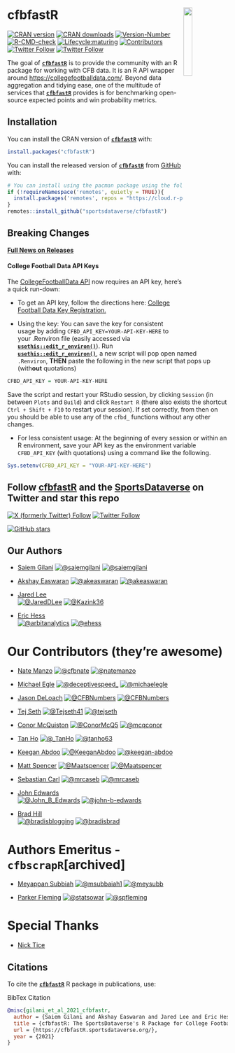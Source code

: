 
# 

# **cfbfastR** <a href='https://cfbfastR.sportsdataverse.org/'><img src='https://raw.githubusercontent.com/sportsdataverse/cfbfastR/main/logo.png' align="right" width="20%" min-width="100px"/></a>

<!-- badges: start -->

[![CRAN
version](https://img.shields.io/badge/dynamic/json?style=for-the-badge&color=success&label=CRAN%20version&prefix=v&query=%24.Version&url=https%3A%2F%2Fcrandb.r-pkg.org%2FcfbfastR)](https://CRAN.R-project.org/package=cfbfastR)
[![CRAN
downloads](https://img.shields.io/badge/dynamic/json?style=for-the-badge&color=success&label=Downloads&query=%24%5B0%5D.downloads&url=https%3A%2F%2Fcranlogs.r-pkg.org%2Fdownloads%2Ftotal%2F2021-10-26%3Alast-day%2FcfbfastR)](https://CRAN.R-project.org/package=cfbfastR)
[![Version-Number](https://img.shields.io/github/r-package/v/sportsdataverse/cfbfastR?label=cfbfastR&logo=R&style=for-the-badge)](https://github.com/sportsdataverse/cfbfastR/)
[![R-CMD-check](https://img.shields.io/github/actions/workflow/status/sportsdataverse/cfbfastR/R-CMD-check.yaml?branch=main&label=R-CMD-Check&logo=R&logoColor=white&style=for-the-badge)](https://github.com/sportsdataverse/cfbfastR/actions/workflows/R-CMD-check.yaml)
[![Lifecycle:maturing](https://img.shields.io/badge/lifecycle-maturing-blue.svg?style=for-the-badge&logo=github)](https://github.com/sportsdataverse/cfbfastR/)
[![Contributors](https://img.shields.io/github/contributors/sportsdataverse/cfbfastR?style=for-the-badge)](https://github.com/sportsdataverse/cfbfastR/graphs/contributors)
[![Twitter
Follow](https://img.shields.io/twitter/follow/cfbfastR?color=blue&label=%40cfbfastR&logo=x&style=for-the-badge)](https://x.com/cfbfastR)
[![Twitter
Follow](https://img.shields.io/twitter/follow/SportsDataverse?color=blue&label=%40SportsDataverse&logo=x&style=for-the-badge)](https://x.com/SportsDataverse)
<!-- badges: end -->

The goal of [**`cfbfastR`**](https://cfbfastR.sportsdataverse.org/) is
to provide the community with an R package for working with CFB data. It
is an R API wrapper around <https://collegefootballdata.com/>. Beyond
data aggregation and tidying ease, one of the multitude of services that
[**`cfbfastR`**](https://cfbfastR.sportsdataverse.org/) provides is for
benchmarking open-source expected points and win probability metrics.

## **Installation**

You can install the CRAN version of
[**`cfbfastR`**](https://CRAN.R-project.org/package=cfbfastR) with:

``` r
install.packages("cfbfastR")
```

You can install the released version of
[**`cfbfastR`**](https://github.com/sportsdataverse/cfbfastR/) from
[GitHub](https://github.com/sportsdataverse/cfbfastR) with:

``` r
# You can install using the pacman package using the following code:
if (!requireNamespace('remotes', quietly = TRUE)){
  install.packages('remotes', repos = "https://cloud.r-project.org")
}
remotes::install_github("sportsdataverse/cfbfastR")
```

## **Breaking Changes**

[**Full News on
Releases**](https://cfbfastR.sportsdataverse.org/news/index.html)

#### **College Football Data API Keys**

The [CollegeFootballData API](https://collegefootballdata.com/) now
requires an API key, here’s a quick run-down:

- To get an API key, follow the directions here: [College Football Data
  Key Registration.](https://collegefootballdata.com/key)

- Using the key: You can save the key for consistent usage by adding
  `CFBD_API_KEY=YOUR-API-KEY-HERE` to your .Renviron file (easily
  accessed via
  [**`usethis::edit_r_environ()`**](https://usethis.r-lib.org/reference/edit.html)).
  Run
  [**`usethis::edit_r_environ()`**](https://usethis.r-lib.org/reference/edit.html),
  a new script will pop open named `.Renviron`, **THEN** paste the
  following in the new script that pops up (with**out** quotations)

``` r
CFBD_API_KEY = YOUR-API-KEY-HERE
```

Save the script and restart your RStudio session, by clicking `Session`
(in between `Plots` and `Build`) and click `Restart R` (there also
exists the shortcut `Ctrl + Shift + F10` to restart your session). If
set correctly, from then on you should be able to use any of the `cfbd_`
functions without any other changes.

- For less consistent usage: At the beginning of every session or within
  an R environment, save your API key as the environment variable
  `CFBD_API_KEY` (with quotations) using a command like the following.

``` r
Sys.setenv(CFBD_API_KEY = "YOUR-API-KEY-HERE")
```

## Follow [cfbfastR](https://x.com/cfbfastR) and the [SportsDataverse](https://x.com/SportsDataverse) on Twitter and star this repo

[![X (formerly Twitter)
Follow](https://img.shields.io/twitter/follow/cfbfastR?style=for-the-badge&logo=x&label=%40cfbfastR&color=eee&link=https%3A%2F%2Fx.com%2FcfbfastR)](https://x.com/cfbfastR)
[![Twitter
Follow](https://img.shields.io/twitter/follow/SportsDataverse?color=blue&label=%40SportsDataverse&logo=x&style=for-the-badge)](https://x.com/SportsDataverse)

[![GitHub
stars](https://img.shields.io/github/stars/sportsdataverse/cfbfastR.svg?color=eee&logo=github&style=for-the-badge&label=Star%20cfbfastR&maxAge=2592000)](https://github.com/sportsdataverse/cfbfastR/stargazers/)

## **Our Authors**

- [Saiem Gilani](https://x.com/saiemgilani)
  <a href="https://x.com/saiemgilani" target="blank"><img src="https://img.shields.io/twitter/follow/saiemgilani?color=blue&label=%40saiemgilani&logo=x&style=for-the-badge" alt="@saiemgilani" /></a>
  <a href="https://github.com/saiemgilani" target="blank"><img src="https://img.shields.io/github/followers/saiemgilani?color=eee&logo=Github&style=for-the-badge" alt="@saiemgilani" /></a>

- [Akshay Easwaran](https://x.com/akeaswaran)
  <a href="https://x.com/akeaswaran" target="blank"><img src="https://img.shields.io/twitter/follow/akeaswaran?color=blue&label=%40akeaswaran&logo=x&style=for-the-badge" alt="@akeaswaran" /></a>
  <a href="https://github.com/akeaswaran" target="blank"><img src="https://img.shields.io/github/followers/akeaswaran?color=eee&logo=Github&style=for-the-badge" alt="@akeaswaran" /></a>

- [Jared Lee](https://x.com/JaredDLee) </br>
  <a href="https://x.com/JaredDLee" target="blank"><img src="https://img.shields.io/twitter/follow/JaredDLee?color=blue&label=%40JaredDLee&logo=x&style=for-the-badge" alt="@JaredDLee" /></a>
  <a href="https://github.com/Kazink36" target="blank"><img src="https://img.shields.io/github/followers/Kazink36?color=eee&logo=Github&style=for-the-badge" alt="@Kazink36" /></a>

- [Eric Hess](https://x.com/arbitanalytics) </br>
  <a href="https://x.com/arbitanalytics" target="blank"><img src="https://img.shields.io/twitter/follow/arbitanalytics?color=blue&label=%40arbitanalytics&logo=x&style=for-the-badge" alt="@arbitanalytics" /></a>
  <a href="https://github.com/ehess" target="blank"><img src="https://img.shields.io/github/followers/ehess?color=eee&logo=Github&style=for-the-badge" alt="@ehess" /></a>

# **Our Contributors (they’re awesome)**

- [Nate Manzo](https://x.com/cfbnate)
  <a href="https://x.com/cfbnate" target="blank"><img src="https://img.shields.io/twitter/follow/cfbnate?color=blue&label=%40cfbnate&logo=x&style=for-the-badge" alt="@cfbnate" /></a>
  <a href="https://github.com/natemanzo" target="blank"><img src="https://img.shields.io/github/followers/natemanzo?color=eee&logo=Github&style=for-the-badge" alt="@natemanzo" /></a>

- [Michael Egle](https://x.com/deceptivespeed_)
  <a href="https://x.com/deceptivespeed_" target="blank"><img src="https://img.shields.io/twitter/follow/deceptivespeed_?color=blue&label=%40deceptivespeed_&logo=x&style=for-the-badge" alt="@deceptivespeed_" /></a>
  <a href="https://github.com/michaelegle" target="blank"><img src="https://img.shields.io/github/followers/michaelegle?color=eee&logo=Github&style=for-the-badge" alt="@michaelegle" /></a>

- [Jason DeLoach](https://x.com/CFBNumbers)
  <a href="https://x.com/CFBNumbers" target="blank"><img src="https://img.shields.io/twitter/follow/CFBNumbers?color=blue&label=%40CFBNumbers&logo=x&style=for-the-badge" alt="@CFBNumbers" /></a>
  <a href="https://github.com/CFBNumbers" target="blank"><img src="https://img.shields.io/github/followers/CFBNumbers?color=eee&logo=Github&style=for-the-badge" alt="@CFBNumbers" /></a>

- [Tej Seth](https://x.com/tejfbanalytics)
  <a href="https://x.com/tejfbanalytics" target="blank"><img src="https://img.shields.io/twitter/follow/Tejseth41?color=blue&label=%40Tejseth41&logo=x&style=for-the-badge" alt="@Tejseth41" /></a>
  <a href="https://github.com/tejseth" target="blank"><img src="https://img.shields.io/github/followers/tejseth?color=eee&logo=Github&style=for-the-badge" alt="@tejseth" /></a>

- [Conor McQuiston](https://x.com/ConorMcQ5)
  <a href="https://x.com/ConorMcQ5" target="blank"><img src="https://img.shields.io/twitter/follow/ConorMcQ5?color=blue&label=%40ConorMcQ5&logo=x&style=for-the-badge" alt="@ConorMcQ5" /></a>
  <a href="https://github.com/mcqconor" target="blank"><img src="https://img.shields.io/github/followers/mcqconor?color=eee&logo=Github&style=for-the-badge" alt="@mcqconor" /></a>

- [Tan Ho](https://x.com/_TanHo)
  <a href="https://x.com/_TanHo" target="blank"><img src="https://img.shields.io/twitter/follow/_TanHo?color=blue&label=%40_TanHo&logo=x&style=for-the-badge" alt="@_TanHo" /></a>
  <a href="https://github.com/tanho63" target="blank"><img src="https://img.shields.io/github/followers/tanho63?color=eee&logo=Github&style=for-the-badge" alt="@tanho63" /></a>

- [Keegan Abdoo](https://x.com/KeeganAbdoo)
  <a href="https://x.com/KeeganAbdoo" target="blank"><img src="https://img.shields.io/twitter/follow/KeeganAbdoo?color=blue&label=%40KeeganAbdoo&logo=x&style=for-the-badge" alt="@KeeganAbdoo" /></a>
  <a href="https://github.com/keegan-abdoo" target="blank"><img src="https://img.shields.io/github/followers/keegan-abdoo?color=eee&logo=Github&style=for-the-badge" alt="@keegan-abdoo" /></a>

- [Matt Spencer](https://x.com/Maatspencer)
  <a href="https://x.com/Maatspencer" target="blank"><img src="https://img.shields.io/twitter/follow/Maatspencer?color=blue&label=%40Maatspencer&logo=x&style=for-the-badge" alt="@Maatspencer" /></a>
  <a href="https://github.com/Maatspencer" target="blank"><img src="https://img.shields.io/github/followers/Maatspencer?color=eee&logo=Github&style=for-the-badge" alt="@Maatspencer" /></a>

- [Sebastian Carl](https://x.com/mrcaseb)
  <a href="https://x.com/mrcaseb" target="blank"><img src="https://img.shields.io/twitter/follow/mrcaseb?color=blue&label=%40mrcaseb&logo=x&style=for-the-badge" alt="@mrcaseb" /></a>
  <a href="https://github.com/mrcaseb" target="blank"><img src="https://img.shields.io/github/followers/mrcaseb?color=eee&logo=Github&style=for-the-badge" alt="@mrcaseb" /></a>

- [John Edwards](https://x.com/John_B_Edwards) </br>
  <a href="https://x.com/John_B_Edwards" target="blank"><img src="https://img.shields.io/twitter/follow/John_B_Edwards?color=blue&label=%40John_B_Edwards&logo=x&style=for-the-badge" alt="@John_B_Edwards" /></a>
  <a href="https://github.com/john-b-edwards" target="blank"><img src="https://img.shields.io/github/followers/john-b-edwards?color=eee&logo=Github&style=for-the-badge" alt="@john-b-edwards" /></a>

- [Brad Hill](https://x.com/bradisblogging)</br>
  <a href="https://x.com/bradisblogging" target="blank"><img src="https://img.shields.io/twitter/follow/bradisblogging?color=blue&label=%40bradisblogging&logo=X&style=for-the-badge" alt="@bradisblogging" /></a>
  <a href="https://github.com/bradisbrad" target="blank"><img src="https://img.shields.io/github/followers/bradisbrad?color=eee&logo=Github&style=for-the-badge" alt="@bradisbrad" /></a>

# **Authors Emeritus - `cfbscrapR`\[archived\]**

- [Meyappan Subbiah](https://x.com/msubbaiah1)
  <a href="https://x.com/msubbaiah1" target="blank"><img src="https://img.shields.io/twitter/follow/msubbaiah1?color=blue&label=%40msubbaiah1&logo=x&style=for-the-badge" alt="@msubbaiah1" /></a>
  <a href="https://github.com/meysubb" target="blank"><img src="https://img.shields.io/github/followers/meysubb?color=eee&logo=Github&style=for-the-badge" alt="@meysubb" /></a>

- [Parker Fleming](https://x.com/statsowar)
  <a href="https://x.com/statsowar" target="blank"><img src="https://img.shields.io/twitter/follow/statsowar?color=blue&label=%40statsowar&logo=x&style=for-the-badge" alt="@statsowar" /></a>
  <a href="https://github.com/spfleming" target="blank"><img src="https://img.shields.io/github/followers/spfleming?color=eee&logo=Github&style=for-the-badge" alt="@spfleming" /></a>

# **Special Thanks**

- [Nick Tice](https://github.com/NickTice)

## **Citations**

To cite the [**`cfbfastR`**](https://cfbfastR.sportsdataverse.org/) R
package in publications, use:

BibTex Citation

``` bibtex
@misc{gilani_et_al_2021_cfbfastr,
  author = {Saiem Gilani and Akshay Easwaran and Jared Lee and Eric Hess},
  title = {cfbfastR: The SportsDataverse's R Package for College Football Data.},
  url = {https://cfbfastR.sportsdataverse.org/},
  year = {2021}
}
```
